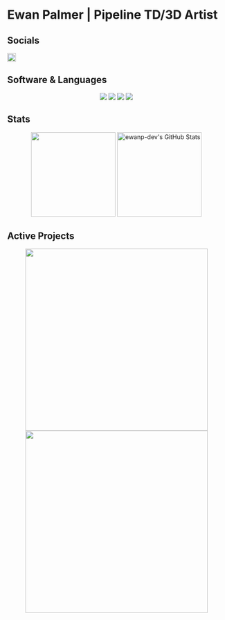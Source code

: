 <h1>Ewan Palmer | Pipeline TD/3D Artist</h1>

<h2>Socials</h2>
<a href='https://www.linkedin.com/in/ewanpalmervfx'>
    <img src='https://img.shields.io/badge/LinkedIn-blue?logo=linkedin&logoColor=white&style=for-the-badge' height=20>
</a>


<h2>Software & Languages</h2>
<div align="center">
  <img src="https://img.shields.io/badge/C++-00599C?style=for-the-badge&logo=cplusplus&logoColor=white" />
  <img src="https://img.shields.io/badge/Python-3776AB?logo=python&logoColor=fff&style=for-the-badge"/>
  <img src="https://img.shields.io/badge/Qt-41CD52?style=for-the-badge&logo=qt&logoColor=white"/>
  <img src="https://img.shields.io/badge/Linux-FCC624?logo=linux&logoColor=000&style=for-the-badge"/>
</div>

<h2>Stats</h2>
<div align="center">
    <a href="https://github.com/ewanp-dev?tab=repositories"><img height="195em" src="https://cards.parkerbritt.com/streak-stats/?user=ewanp-dev&theme=dark&hide_border=true&card_width=455em"/></a>
    <img height="195em" src="https://github-readme-stats.vercel.app/api/top-langs/?username=ewanp-dev&theme=dark&show_icons=true&hide_border=true&layout=compact&card_width=280em" alt="ewanp-dev's GitHub Stats" />
</div>

<h2>Active Projects</h2>
<div align="center">
    <a href="https://github.com/ewanp-dev/usd-dependency-viewer"><img align="center" width="421em" src="https://github-readme-stats.vercel.app/api/pin/?username=ewanp-dev&repo=usd-dependency-viewer&theme=dark&hide_border=true"/></a>
    <a href="https://github.com/ewanp-dev/qt-force-directed-graph-framework"><img align="center" width="421em" src="https://github-readme-stats.vercel.app/api/pin/?username=ewanp-dev&repo=qt-force-directed-graph-framework&theme=dark&hide_border=true"/></a>
</div>
